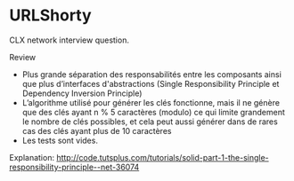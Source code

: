# URLShorty
CLX network interview question.

Review
- Plus grande séparation des responsabilités entre les composants ainsi que plus d’interfaces d'abstractions (Single Responsibility Principle et Dependency Inversion Principle)
- L’algorithme utilisé pour générer les clés fonctionne, mais il ne génère que des clés ayant n % 5 caractères (modulo) ce qui limite grandement le nombre de clés possibles, et cela peut aussi générer dans de rares cas des clés ayant plus de 10 caractères
- Les tests sont vides.

Explanation:
http://code.tutsplus.com/tutorials/solid-part-1-the-single-responsibility-principle--net-36074
